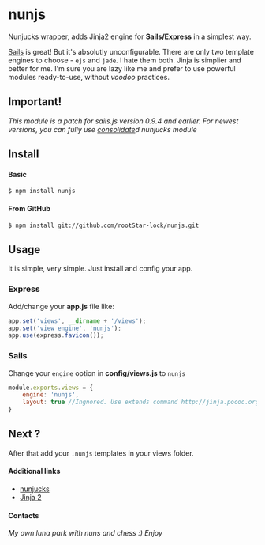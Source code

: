 # nunjs

Nunjucks wrapper, adds Jinja2 engine for __Sails/Express__ in a simplest way.

[Sails](http://sailsjs.org/) is great! But it's absolutly unconfigurable. There are only two template engines to choose - `ejs` and `jade`. I hate them both. Jinja is simplier and better for me. I'm sure you are lazy like me and prefer to use powerful modules ready-to-use, without _voodoo_ practices.

## Important!
_This module is a patch for sails.js version 0.9.4 and earlier. For newest versions, you can fully use [consolidate](https://github.com/visionmedia/consolidate.js)d nunjucks module_

## Install

#### Basic
	$ npm install nunjs 
	
#### From GitHub
	$ npm install git://github.com/rootStar-lock/nunjs.git

## Usage
It is simple, very simple. Just install and config your app.

### Express

Add/change your __app.js__ file like:

```js
app.set('views', __dirname + '/views');
app.set('view engine', 'nunjs');
app.use(express.favicon());
```

### Sails

Change your `engine` option in __config/views.js__ to `nunjs`

```js
module.exports.views = {
	engine: 'nunjs',
	layout: true //Ingnored. Use extends command http://jinja.pocoo.org/docs/templates/#template-inheritance
}
```

## Next ?

After that add your `.nunjs` templates in your views folder.

#### Additional links
-	[nunjucks](http://nunjucks.jlongster.com/)
- [Jinja 2](http://jinja.pocoo.org/)

#### Contacts


_My own luna park with nuns and chess :) Enjoy_

